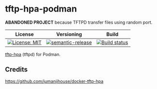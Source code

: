 # tftp-hpa-podman

**ABANDONED PROJECT** because TFTPD transfer files using random port.

| License | Versioning | Build |
| ------- | ---------- | ----- |
| [![License: MIT](https://img.shields.io/badge/License-MIT-yellow.svg)](https://opensource.org/licenses/MIT) | [![semantic-release](https://img.shields.io/badge/%20%20%F0%9F%93%A6%F0%9F%9A%80-semantic--release-e10079.svg)](https://github.com/semantic-release/semantic-release) | [![Build status](https://ci.appveyor.com/api/projects/status/nor8thnpq5m3r5q4/branch/master?svg=true)](https://ci.appveyor.com/project/nikAizuddin/tftp-hpa-podman/branch/master) |

[tftp-hpa](https://git.kernel.org/pub/scm/network/tftp/tftp-hpa.git/) (tftpd) for Podman.


## Credits

https://github.com/jumanjihouse/docker-tftp-hpa
